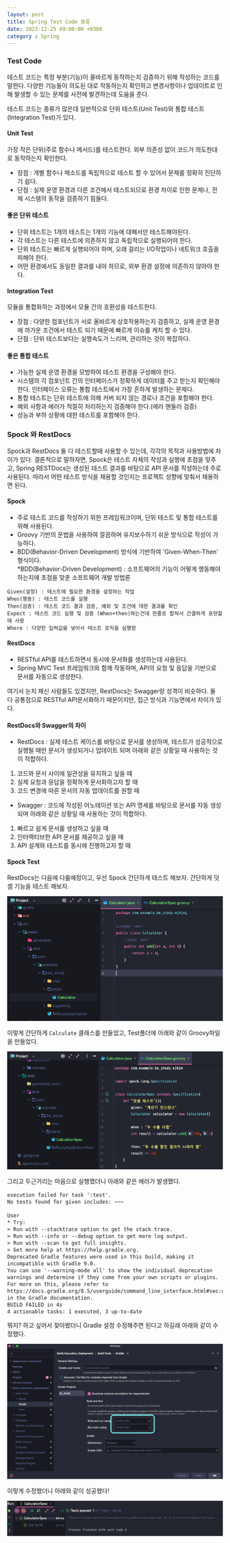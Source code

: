 ```yaml
---
layout: post
title: Spring Test Code 종류
date: 2023-12-25 09:00:00 +0300
category : Spring
---
```


### Test Code 

테스트 코드는 특정 부분(기능)이 올바르게 동작하는지 검증하기 위해 작성하는 코드를 말한다. 다양한 기능들이 의도된 대로 작동하는지 확인하고 변경사항이나 업데이트로 인해 발생할 수 있는 문제를 사전에 발견하는데 도움을 준다. 

테스트 코드는 종류가 많은데 일반적으로 단위 테스트(Unit Test)와 통합 테스트(Integration Test)가 있다.

#### Unit Test

가장 작은 단위(주로 함수나 메서드)를 테스트한다. 외부 의존성 없이 코드가 의도한대로 동작하는지 확인한다.

* 장점 : 개별 함수나 메소드를 독립적으로 테스트 할 수 있어서 문제를 정확히 진단하기 쉽다. 
* 단점 : 실제 운영 환경과 다른 조건에서 테스트되므로 환경 차이로 인한 문제나, 전체 시스템의 동작을 검증하기 힘들다. 

#### 좋은 단위 테스트

- 단위 테스트는 1개의 테스트는 1개의 기능에 대해서만 테스트해야된다. 
- 각 테스트는 다른 테스트에 의존하지 않고 독립적으로 실행되어야 한다.
- 단위 테스트는 빠르게 실행되어야 하며, 오래 걸리는 I/O작업이나 네트워크 호출을 피해야 한다.
- 어떤 환경에서도 동일한 결과를 내야 하므로, 외부 환경 설정에 의존하지 않아야 한다.

#### Integration Test

모듈을 통합화하는 과정에서 모듈 간의 호환성을 테스트한다. 

* 장점 : 다양한 컴포넌트가 서로 올바르게 상호작용하는지 검증하고, 실제 운영 환경에 까가운 조건에서 테스트 되기 때문에 빠르게 이슈를 캐치 할 수 있다.
* 단점 : 단위 테스트보다는 실행속도가 느리며, 관리하는 것이 복잡하다.

#### 좋은 통합 테스트

- 가능한 실제 운영 환경을 모방하여 테스트 환경을 구성해야 한다.
- 시스템의 각 컴포넌트 간의 인터페이스가 정확하게 데이터를 주고 받는지 확인해야 한다. 인터페이스 오류는 통합 테스트에서 가장 흔하게 발생하는 문제다.
- 통합 테스트는 단위 테스트에 의해 커버 되지 않는 경로나 조건을 포함해야 한다.
- 예외 사항과 에러가 적절히 처리하는지 검증해야 한다.(에러 핸들러 검증)
- 성능과 부하 상황에 대한 테스트를 포함해야 한다.

### Spock 와 RestDocs

Spock과 RestDocs 둘 다 테스트할때 사용할 수 있는데, 각각의 목적과 사용방법에 차이가 있다.
결론적으로 말하자면, Spock은 테스트 자체의 작성과 실행에 초점을 맞추고, Spring RESTDocs는 생성된 테스트 결과를 바탕으로 API 문서를 작성하는데 주로 사용된다. 따라서 어떤 테스트 방식을 채용할 것인지는 프로젝트 성향에 맞춰서 채용하면 된다. 

#### Spock 

- 주로 테스트 코드를 작성하기 위한 프레임워크이며, 단위 테스트 및 통합 테스트를 위해 사용된다.
- Groovy 기반의 문법을 사용하여 깔끔하며 유지보수하기 쉬운 방식으로 작성이 가능하다.
- BDD(Behavior-Driven Development) 방식에 기반하여 'Given-When-Then' 형식이다.  
*BDD(Behavior-Driven Development) : 소프트웨어의 기능이 어떻게 행동해야 하는지에 초점을 맞춘 소프트웨어 개발 방법론

```
Given(설정) : 테스트에 필요한 환경을 설정하는 작업
When(행동) : 테스트 코드를 실행
Then(검증) : 테스트 코드 결과 검증, 예외 및 조건에 대한 결과를 확인 
Expect : 테스트 코드 실행 및 검증 (When+then)하는건데 한줄로 합쳐서 간결하게 표현할때 사용
Where : 다양한 입력값을 넣어서 테스트 로직을 실행함
```

#### RestDocs 

- RESTful API를 테스트하면서 동시에 문서화를 생성하는데 사용된다.
- Spring MVC Test 프레임워크와 함께 작동하며, API의 요청 및 응답을 기반으로 문서를 자동으로 생성한다.

여기서 눈치 채신 사람들도 있겠지만, RestDocs는 Swagger랑 성격이 비슷하다.
둘 다 공통점으로 RESTful API문서화하기 때문이지만, 접근 방식과 기능면에서 차이가 있다.

#### RestDocs와 Swagger의 차이 

* RestDocs : 실제 테스트 케이스를 바탕으로 문서를 생성하며, 테스트가 성공적으로 실행될 때만 문서가 생성되거나 업데이트 되며 아래와 같은 상황일 때 사용하는 것이 적합하다. 
1. 코드와 문서 사이에 일관성을 유지하고 싶을 때
2. 실제 요청과 응답을 정확하게 문서화하고자 할 때 
3. 코드 변경에 따른 문서의 자동 업데이트를 원할 때  

* Swagger : 코드에 작성된 어노테이션 또는 API 명세를 바탕으로 문서를 자동 생성되며 아래와 같은 상황일 때 사용하는 것이 적합하다.
1. 빠르고 쉽게 문서를 생성하고 싶을 때
2. 인터랙티브한 API 문서를 제공하고 싶을 때
3. API 설계와 테스트를 동시에 진행하고자 할 때


#### Spock Test 
RestDocs는 다음에 다룰예정이고, 우선 Spock 간단하게 테스트 해보자.
간단하게 덧셈 기능을 테스트 해보자.

![spock-1](/public/img/Spock1.png)

이렇게 간단하게 `Calculate` 클래스를 만들었고, Test폴더에 아래와 같이 Groovy파일을 만들었다. 

![spock-2](/public/img/Spock2.png)

그리고 두근거리는 마음으로 실행했더니 아래와 같은 에러가 발생했다.

```
execution failed for task ':test'.
No tests found for given includes: ~~~ 

User
* Try:
> Run with --stacktrace option to get the stack trace.
> Run with --info or --debug option to get more log output.
> Run with --scan to get full insights.
> Get more help at https://help.gradle.org.
Deprecated Gradle features were used in this build, making it incompatible with Gradle 9.0.
You can use '--warning-mode all' to show the individual deprecation warnings and determine if they come from your own scripts or plugins.
For more on this, please refer to https://docs.gradle.org/8.5/userguide/command_line_interface.html#sec:command_line_warnings in the Gradle documentation.
BUILD FAILED in 4s
4 actionable tasks: 1 executed, 3 up-to-date
```

뭐지? 하고 싶어서 찾아봤더니 Gradle 설정 수정해주면 된다고 하길래 아래와 같이 수정했다.

![spock-3](/public/img/Spock3.png)

이렇게 수정했더니 아래와 같이 성공했다!

![spock-4](/public/img/Spock4.png)


